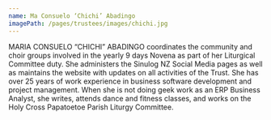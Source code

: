 ```yaml
---
name: Ma Consuelo ‘Chichi’ Abadingo
imagePath: /pages/trustees/images/chichi.jpg
---
```

MARIA CONSUELO “CHICHI” ABADINGO coordinates the community and choir groups involved in the yearly 9 days Novena as part of her Liturgical Committee duty. She administers the Sinulog NZ Social Media pages as well as maintains the website with updates on all activities of the Trust.
She has over 25 years of work experience in business software development and project management. When she is not doing geek work as an ERP Business Analyst, she writes, attends dance and fitness classes, and works on the Holy Cross Papatoetoe Parish Liturgy Committee.
